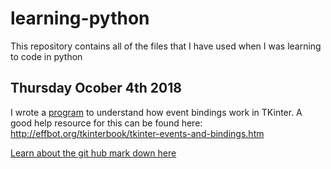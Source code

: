 # learning-python
This repository contains all of the files that I have used when I was learning to code in python

## Thursday Ocober 4th 2018 
I wrote a [program](../tkinter-tutorial/event-bindings.py) to understand how event bindings work in TKinter.  A good help resource for this can be found here: http://effbot.org/tkinterbook/tkinter-events-and-bindings.htm


[Learn about the git hub mark down here ](https://github.com/adam-p/markdown-here/wiki/Markdown-Cheatsheet)
